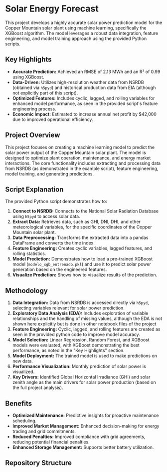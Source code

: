 # Solar Energy Forecast

This project develops a highly accurate solar power prediction model for the Copper Mountain solar plant using machine learning, specifically the XGBoost algorithm. The model leverages a robust data integration, feature engineering, and model training approach using the provided Python scripts.

## Key Highlights

*   **Accurate Prediction:** Achieved an RMSE of 2.13 MWh and an R² of 0.99 using XGBoost.
*   **Data-Driven:** Utilizes high-resolution weather data from NSRDB (obtained via `h5pyd`) and historical production data from EIA (although not explicitly part of this script).
*   **Optimized Features:** Includes cyclic, lagged, and rolling variables for enhanced model performance, as seen in the provided script's feature engineering process.
*   **Economic Impact:** Estimated to increase annual net profit by $42,000 due to improved operational efficiency.

## Project Overview

This project focuses on creating a machine learning model to predict the solar power output of the Copper Mountain solar plant. The model is designed to optimize plant operation, maintenance, and energy market interactions. The core functionality includes extracting and processing data from NSRDB (as demonstrated in the example script), feature engineering, model training, and generating predictions.

## Script Explanation

The provided Python script demonstrates how to:

1.  **Connect to NSRDB:** Connects to the National Solar Radiation Database using `h5pyd` to access solar data.
2.  **Extract Data:** Retrieves data, such as GHI, DNI, DHI, and other meteorological variables, for the specific coordinates of the Copper Mountain solar plant.
3.  **Data Preprocessing:** Transforms the extracted data into a pandas DataFrame and converts the time index.
4. **Feature Engineering:** Creates cyclic variables, lagged features, and rolling statistics.
5.  **Model Prediction:** Demonstrates how to load a pre-trained XGBoost model (`modelo_xgb_entrenado.pkl`) and use it to predict solar power generation based on the engineered features.
6.  **Visualize Prediction:** Shows how to visualize results of the prediction.

## Methodology

1.  **Data Integration:** Data from NSRDB is accessed directly via `h5pyd`, selecting variables relevant for solar power prediction.
2.  **Exploratory Data Analysis (EDA):** Includes exploration of variable relationships and the handling of missing values, although the EDA is not shown here explicitly but is done in other notebook files of the project
3.  **Feature Engineering:**  Cyclic, lagged, and rolling features are created as seen in the provided python code to improve model accuracy.
4.  **Model Selection:** Linear Regression, Random Forest, and XGBoost models were evaluated, with XGBoost demonstrating the best performance, as noted in the "Key Highlights" section.
5.  **Model Deployment:** The trained model is used to make predictions on new data.
6. **Performance Visualization:** Monthly prediction of solar power is visualized.
7.  **Key Drivers:**  Identified Global Horizontal Irradiance (GHI) and solar zenith angle as the main drivers for solar power production (based on the full project analysis).

## Benefits

*   **Optimized Maintenance:** Predictive insights for proactive maintenance scheduling.
*   **Improved Market Management:** Enhanced decision-making for energy trading and grid commitments.
*   **Reduced Penalties:** Improved compliance with grid agreements, reducing potential financial penalties.
*   **Enhanced Storage Management:** Supports better battery utilization.

## Repository Structure
